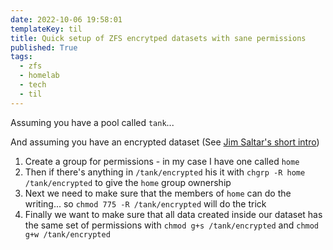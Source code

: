 ```yaml
---
date: 2022-10-06 19:58:01
templateKey: til
title: Quick setup of ZFS encrytped datasets with sane permissions
published: True
tags:
  - zfs
  - homelab
  - tech
  - til
---
```


Assuming you have a pool called `tank`...

And assuming you have an encrypted dataset (See [Jim Saltar's short
intro](https://arstechnica.com/gadgets/2021/06/a-quick-start-guide-to-openzfs-native-encryption/))

1. Create a group for permissions - in my case I have one called `home`
2. Then if there's anything in `/tank/encrypted` his it with `chgrp -R home
   /tank/encrypted` to give the `home` group ownership
3. Next we need to make sure that the members of `home` can do the writing...
   so `chmod 775 -R /tank/encrypted` will do the trick
4. Finally we want to make sure that all data created inside our dataset has
   the same set of permissions with `chmod g+s /tank/encrypted` and `chmod g+w
   /tank/encrypted`

